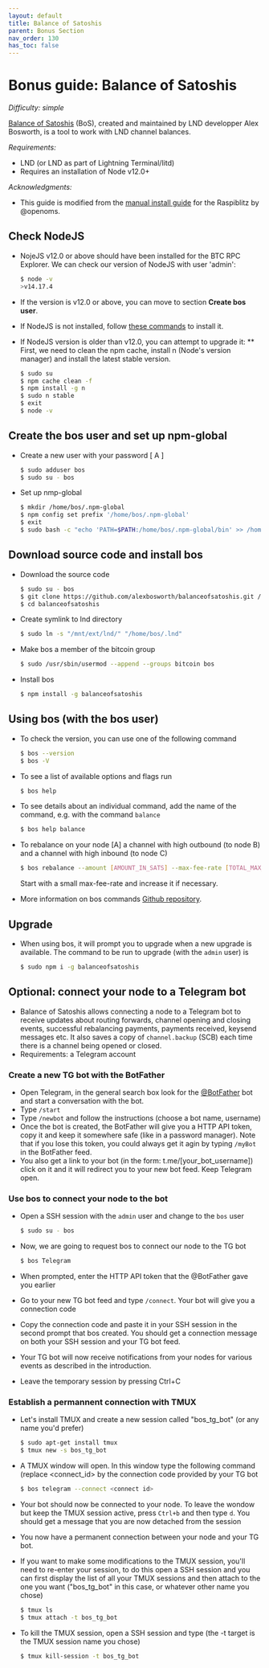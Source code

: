 ```yaml
---
layout: default
title: Balance of Satoshis
parent: Bonus Section
nav_order: 130
has_toc: false
---
```

# Bonus guide: Balance of Satoshis

*Difficulty: simple*

[Balance of Satoshis](https://github.com/alexbosworth/balanceofsatoshis) (BoS), created and maintained by LND developper Alex Bosworth, is a tool to work with LND channel balances.

*Requirements:*

* LND (or LND as part of Lightning Terminal/litd)
* Requires an installation of Node v12.0+

*Acknowledgments:*

* This guide is modified from the [manual install guide](https://gist.github.com/openoms/823f99d1ab6e1d53285e489f7ba38602) for the Raspiblitz by @openoms.

## Check NodeJS

* NojeJS v12.0 or above should have been installed for the BTC RPC Explorer. We can check our version of NodeJS with user 'admin': 

  ```sh
  $ node -v
  >v14.17.4
  ```

* If the version is v12.0 or above, you can move to section **Create bos user**.
* If NodeJS is not installed, follow [these commands](https://stadicus.github.io/RaspiBolt/raspibolt_55_explorer.html#install-nodejs) to install it.
* If NodeJS version is older than v12.0, you can attempt to upgrade it:
** First, we need to clean the npm cache, install n (Node's version manager) and install the latest stable version.
  ```sh
  $ sudo su
  $ npm cache clean -f
  $ npm install -g n
  $ sudo n stable
  $ exit
  $ node -v
  ```

## Create the bos user and set up npm-global

* Create a new user with your password [ A ]  

  ```sh
  $ sudo adduser bos
  $ sudo su - bos
  ```
  
* Set up nmp-global
 
  ```sh
  $ mkdir /home/bos/.npm-global
  $ npm config set prefix '/home/bos/.npm-global'
  $ exit
  $ sudo bash -c "echo 'PATH=$PATH:/home/bos/.npm-global/bin' >> /home/bos/.bashrc"
  ```
  
## Download source code and install bos

* Download the source code
  
  ```sh
  $ sudo su - bos
  $ git clone https://github.com/alexbosworth/balanceofsatoshis.git /home/bos/balanceofsatoshis
  $ cd balanceofsatoshis
  ```  
  
* Create symlink to lnd directory

  ```sh
  $ sudo ln -s "/mnt/ext/lnd/" "/home/bos/.lnd"
  ```

* Make bos a member of the bitcoin group
  
  ```sh
  $ sudo /usr/sbin/usermod --append --groups bitcoin bos
  ```

* Install bos

  ```sh
  $ npm install -g balanceofsatoshis
  ```
  
## Using bos (with the bos user)

* To check the version, you can use one of the following command

  ```sh
  $ bos --version
  $ bos -V
  ```
  
* To see a list of available options and flags run
  
  ```sh
  $ bos help
  ```
  
* To see details about an individual command, add the name of the command, e.g. with the command `balance`
  
  ```sh
  $ bos help balance
  ```

* To rebalance on your node [A] a channel with high outbound (to node B) and a channel with high inbound (to node C)

  ```sh
  $ bos rebalance --amount [AMOUNT_IN_SATS] --max-fee-rate [TOTAL_MAX_FEE_RATE_OF_REBALANCING] --in [NODE_C_PUBKEY] --out [NODE_A_PUBKEY]
  ```
  Start with a small max-fee-rate and increase it if necessary.
  
* More information on bos commands [Github repository](https://github.com/alexbosworth/balanceofsatoshis).


## Upgrade

* When using bos, it will prompt you to upgrade when a new upgrade is available. The command to be run to upgrade (with the `admin` user) is

  ```sh
  $ sudo npm i -g balanceofsatoshis
  ```
## Optional: connect your node to a Telegram bot

* Balance of Satoshis allows connecting a node to a Telegram bot to receive updates about routing forwards, channel opening and closing events, successful rebalancing payments, payments received, keysend messages etc. It also saves a copy of `channel.backup` (SCB) each time there is a channel being opened or closed.
* Requirements: a Telegram account

### Create a new TG bot with the BotFather

* Open Telegram, in the general search box look for the [@BotFather](https://t.me/BotFather) bot and start a conversation with the bot.
* Type `/start`
* Type `/newbot` and follow the instructions (choose a bot name, username)
* Once the bot is created, the BotFather will give you a HTTP API token, copy it and keep it somewhere safe (like in a password manager). Note that if you lose this token, you could always get it agin by typing `/myBot` in the BotFather feed.
* You also get a link to your bot (in the form: t.me/[your_bot_username]) click on it and it will redirect you to your new bot feed. Keep Telegram open.

### Use bos to connect your node to the bot

* Open a SSH session with the `admin` user and change to the `bos` user
  
  ```sh
  $ sudo su - bos
  ```

* Now, we are going to request bos to connect our node to the TG bot
  
  ```sh
  $ bos Telegram
  ```
  
* When prompted, enter the HTTP API token that the @BotFather gave you earlier
* Go to your new TG bot feed and type `/connect`. Your bot will give you a connection code
* Copy the connection code and paste it in your SSH session in the second prompt that bos created. You should get a connection message on both your SSH session and your TG bot feed.
* Your TG bot will now receive notifications from your nodes for various events as described in the introduction.
* Leave the temporary session by pressing Ctrl+C

### Establish a permannent connection with TMUX

* Let's install TMUX and create a new session called "bos_tg_bot" (or any name you'd prefer)
  
  ```sh
  $ sudo apt-get install tmux
  $ tmux new -s bos_tg_bot 
  ```
  
* A TMUX window will open. In this window type the following command (replace <connect_id> by the connection code provided by your TG bot
  
  ```sh
  $ bos telegram --connect <connect id>
  ```
  
* Your bot should now be connected to your node. To leave the wondow but keep the TMUX session active, press `Ctrl+b` and then type `d`. You should get a message that you are now detached from the session
* You now have a permanent connection between your node and your TG bot. 
* If you want to make some modifications to the TMUX session, you'll need to re-enter your session, to do this open a SSH session and you can first display the list of all your TMUX sessions and then attach to the one you want ("bos_tg_bot" in this case, or whatever other name you chose)
  
  ```sh
  $ tmux ls
  $ tmux attach -t bos_tg_bot
  ``` 
* To kill the TMUX session, open a SSH session and type (the -t target is the TMUX session name you chose)
  
  ```sh
  $ tmux kill-session -t bos_tg_bot
  ``` 
